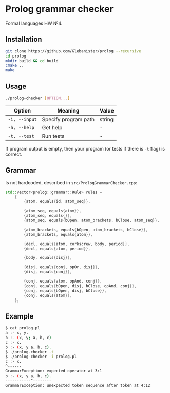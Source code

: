 # Prolog grammar checker

Formal languages HW №4.

## Installation

```bash
git clone https://github.com/Glebanister/prolog --recursive
cd prolog
mkdir build && cd build
cmake ..
make
```

## Usage

```bash
./prolog-checker [OPTION...]
```

| Option        | Meaning              | Value  |
|---------------|----------------------|--------|
| `-i, --input` | Specify program path | string |
| `-h, --help`  | Get help             | -      |
| `-t, --test`  | Run tests            | -      |

If program output is empty, then your program (or tests if there is `-t` flag) is correct.

## Grammar

Is not hardcoded, described in `src/PrologGrammarChecker.cpp`:

```C++
std::vector<prolog::grammar::Rule> rules =
    {
        {atom, equals{id, atom_seq}},

        {atom_seq, equals{atom}},
        {atom_seq, equals{}},
        {atom_seq, equals{bOpen, atom_brackets, bClose, atom_seq}},

        {atom_brackets, equals{bOpen, atom_brackets, bClose}},
        {atom_brackets, equals{atom}},

        {decl, equals{atom, corkscrew, body, period}},
        {decl, equals{atom, period}},

        {body, equals{disj}},

        {disj, equals{conj, opOr, disj}},
        {disj, equals{conj}},

        {conj, equals{atom, opAnd, conj}},
        {conj, equals{bOpen, disj, bClose, opAnd, conj}},
        {conj, equals{bOpen, disj, bClose}},
        {conj, equals{atom}},
    };
```

## Example

```bash
$ cat prolog.pl
a :- x, y.
b :- (x, y; a, b, c)
c :- x.
b :- (x, y a, b, c).
$ ./prolog-checker -t
$ ./prolog-checker -i prolog.pl
c :- x.
^------
GrammarException: expected operator at 3:1
b :- (x, y a, b, c).
-----------^--------
GrammarException: unexpected token sequence after token at 4:12
```
